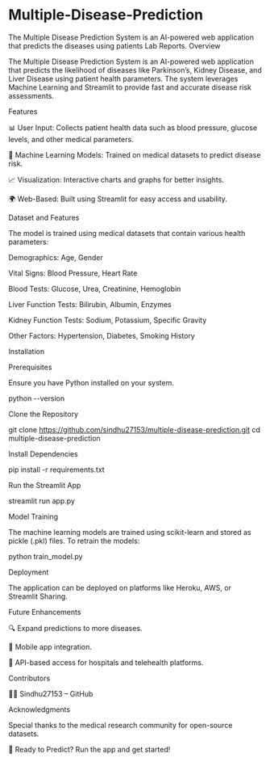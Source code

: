 # Multiple-Disease-Prediction
The Multiple Disease Prediction System is an AI-powered web application that predicts the diseases using patients Lab Reports.
Overview

The Multiple Disease Prediction System is an AI-powered web application that predicts the likelihood of diseases like Parkinson’s, Kidney Disease, and Liver Disease using patient health parameters. The system leverages Machine Learning and Streamlit to provide fast and accurate disease risk assessments.

Features

📊 User Input: Collects patient health data such as blood pressure, glucose levels, and other medical parameters.

🧠 Machine Learning Models: Trained on medical datasets to predict disease risk.

📈 Visualization: Interactive charts and graphs for better insights.

🌍 Web-Based: Built using Streamlit for easy access and usability.

Dataset and Features

The model is trained using medical datasets that contain various health parameters:

Demographics: Age, Gender

Vital Signs: Blood Pressure, Heart Rate

Blood Tests: Glucose, Urea, Creatinine, Hemoglobin

Liver Function Tests: Bilirubin, Albumin, Enzymes

Kidney Function Tests: Sodium, Potassium, Specific Gravity

Other Factors: Hypertension, Diabetes, Smoking History

Installation

Prerequisites

Ensure you have Python installed on your system.

python --version

Clone the Repository

git clone https://github.com/sindhu27153/multiple-disease-prediction.git
cd multiple-disease-prediction

Install Dependencies

pip install -r requirements.txt

Run the Streamlit App

streamlit run app.py

Model Training

The machine learning models are trained using scikit-learn and stored as pickle (.pkl) files.
To retrain the models:

python train_model.py

Deployment

The application can be deployed on platforms like Heroku, AWS, or Streamlit Sharing.

Future Enhancements

🔍 Expand predictions to more diseases.

📱 Mobile app integration.

📡 API-based access for hospitals and telehealth platforms.

Contributors

👨‍💻 Sindhu27153 – GitHub

Acknowledgments

Special thanks to the medical research community for open-source datasets.

🚀 Ready to Predict? Run the app and get started!
